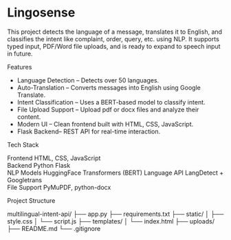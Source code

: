 # Lingosense

This project detects the language of a message, translates it to English, and classifies the intent like complaint, order, query, etc. using NLP.
It supports typed input, PDF/Word file uploads, and is ready to expand to speech input in future.

 Features

- Language Detection – Detects over 50 languages.
- Auto-Translation – Converts messages into English using Google Translate.
- Intent Classification – Uses a BERT-based model to classify intent.
- File Upload Support – Upload pdf or docx files and analyze their content.
- Modern UI – Clean frontend built with HTML, CSS, JavaScript.
- Flask Backend– REST API for real-time interaction.

Tech Stack

 Frontend      HTML, CSS, JavaScript          
 Backend       Python Flask                   
 NLP Models    HuggingFace Transformers (BERT)
 Language API  LangDetect + Googletrans       
 File Support  PyMuPDF, python-docx           

Project Structure

multilingual-intent-api/
├── app.py
├── requirements.txt
├── static/
│   ├── style.css
│   └── script.js
├── templates/
│   └── index.html
├── uploads/
├── README.md
└── .gitignore
